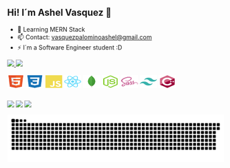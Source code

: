## Hi! I´m Ashel Vasquez 👋

- 🌱 Learning MERN Stack
- 📫 Contact: vasquezpalominoashel@gmail.com
- ⚡ I´m a Software Engineer student :D

<div>
  <a href="https://github.com/ashel1806">
  <img height="180em" src="https://github-readme-stats.vercel.app/api?username=ashel1806&repo=github-readme-stats&show_icons=true&theme=ayu-mirage" />
  <img height="180em" src="https://github-readme-stats.vercel.app/api/top-langs/?username=ashel1806&repo=github-readme&langs_count=10&layout=compact&theme=ayu-mirage" />
</div>

<div style="display: inline-block"><br>
  <img align="center" alt="Ashel-JS" height="30" width="40" src="https://github.com/devicons/devicon/blob/master/icons/html5/html5-original.svg" />
  <img align="center" alt="Ashel-JS" height="30" width="40" src="https://github.com/devicons/devicon/blob/master/icons/css3/css3-plain.svg" />
  <img align="center" alt="Ashel-JS" height="30" width="40" src="https://github.com/devicons/devicon/blob/master/icons/javascript/javascript-plain.svg" />
  <img align="center" alt="Ashel-JS" height="30" width="40" src="https://github.com/devicons/devicon/blob/master/icons/react/react-original.svg" />
  <img align="center" alt="Ashel-JS" height="30" width="40" src="https://github.com/devicons/devicon/blob/master/icons/mongodb/mongodb-original.svg" />
  <img align="center" alt="Ashel-JS" height="30" width="40" src="https://github.com/devicons/devicon/blob/master/icons/nodejs/nodejs-plain.svg" />
  <img align="center" alt="Ashel-JS" height="30" width="40" src="https://github.com/devicons/devicon/blob/master/icons/sass/sass-original.svg" />
  <img align="center" alt="Ashel-JS" height="30" width="40" src="https://github.com/devicons/devicon/blob/master/icons/tailwindcss/tailwindcss-plain.svg" />
  <img align="center" alt="Ashel-JS" height="30" width="40" src="https://github.com/devicons/devicon/blob/master/icons/cplusplus/cplusplus-original.svg" />
 </div>
  
 ##
 <div
  <a href="https://www.instagram.com/ash____l/" target="_blank"><img src="https://img.shields.io/badge/-Instagram-%23E4405F?style=for-the-badge&logo=instagram&logoColor=white" target="_blank"></a>
  <a href = "mailto:vasquezpalominoashel@gmail.com"><img src="https://img.shields.io/badge/-Gmail-%23333?style=for-the-badge&logo=gmail&logoColor=white" target="_blank"></a>
  <a href="https://www.linkedin.com/in/ashel-joseph-vasquez-palomino-ba53771b8/" target="_blank"><img src="https://img.shields.io/badge/-LinkedIn-%230077B5?style=for-the-badge&logo=linkedin&logoColor=white" target="_blank"></a>
  
   ![Snake animation](https://github.com/ashel1806/ashel1806/blob/output/github-contribution-grid-snake.svg)
</div>

